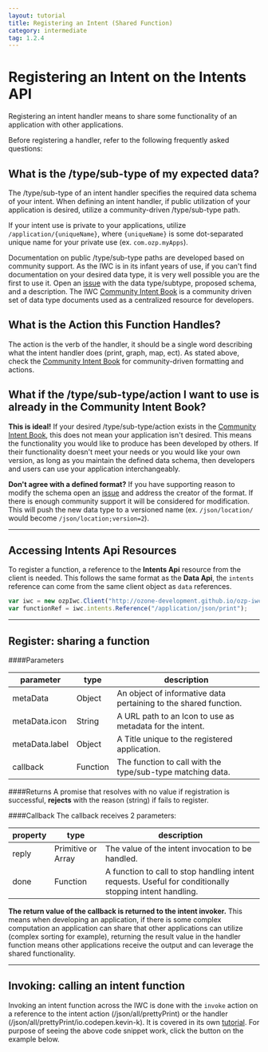 ```yaml
---
layout: tutorial
title: Registering an Intent (Shared Function)
category: intermediate
tag: 1.2.4
---
```


# Registering an Intent on the Intents API
Registering an intent handler means to share some functionality of an
application with other applications.

Before registering a handler, refer to the following frequently asked questions:

## What is the /type/sub-type of my expected data?
The /type/sub-type of an intent handler specifies the required data schema of
your intent. When defining an intent handler, if public utilization of your
application is desired, utilize a community-driven /type/sub-type path.

If your intent use is private to your applications, utilize
`/application/{uniqueName}`, where `{uniqueName}` is some dot-separated
unique name for your private use (ex. `com.ozp.myApps`).

Documentation on public /type/sub-type paths are developed based on community
support. As the IWC is in its infant years of use, if you can't find
documentation on your desired data type, it is very well possible you are the
first to use it. Open an
[issue](http://www.github.com/ozone-development/ozp-iwc/issues) with the data
type/subtype, proposed schema, and a description. The IWC
[Community Intent Book](https://github.com/ozone-development/ozp-iwc/wiki/Community-Intent-Book)
is a community driven set of data type documents used as a centralized resource
for developers.

## What is the Action this Function Handles?
The action is the verb of the handler, it should be a single word describing
what the intent handler does (print, graph, map, ect). As stated above, check
the [Community Intent Book](https://github.com/ozone-development/ozp-iwc/wiki/Community-Intent-Book)
for community-driven formatting and actions.

## What if the /type/sub-type/action I want to use is already in the Community Intent Book?
**This is ideal!** If your desired /type/sub-type/action exists in the
[Community Intent Book](https://github.com/ozone-development/ozp-iwc/wiki/Community-Intent-Book),
this does not mean your application isn't desired. This means the functionality
you would like to produce has been developed by others. If their functionality
doesn't meet your needs or you would like your own version, as long as you
maintain the defined data schema, then developers and users can use your
application interchangeably.

**Don't agree with a defined format?** If you have supporting reason to modify
the schema open an [issue](http://www.github.com/ozone-development/ozp-iwc/issues)
and address the creator of the format. If there is enough community support
it will be considered for  modification. This will push the new data type to a
versioned name (ex. `/json/location/` would become `/json/location;version=2`).

***

## Accessing Intents Api Resources
To register a function, a reference to the **Intents Api**  resource from the
client is needed. This follows the same format as the **Data Api**, the
`intents` reference can come from the same client object as `data` references.

``` js
var iwc = new ozpIwc.Client("http://ozone-development.github.io/ozp-iwc");
var functionRef = iwc.intents.Reference("/application/json/print");
```
***

## Register: sharing a function

####Parameters

| parameter | type   | description |
|-----------|--------|---------------------------------------------------------|
| metaData   | Object | An object of informative data pertaining to the shared function. |
| metaData.icon  | String | A URL path to an Icon to use as metadata for the intent. |
| metaData.label| Object | A Title unique to the registered application.             |
| callback  | Function| The function to call with the type/sub-type matching data.

####Returns
A promise that resolves with no value if registration is successful, **rejects**
with the reason (string) if fails to register.



####Callback
The callback receives 2 parameters:

| property | type   | description                                              |
|----------|--------|----------------------------------------------------------|
| reply    | Primitive or Array | The value of the intent invocation to be handled.|
| done     | Function |  A function to call to stop handling intent requests. Useful for conditionally stopping intent handling.|


**The return value of the callback is returned to the intent invoker.** This
means when developing an application, if there is some complex computation an
application can share that other applications can utilize (complex sorting for
example), returning the result value in the handler function means other
applications receive the output and can leverage the shared functionality.

<p data-height="420" data-theme-id="0" data-slug-hash="eJERYj" data-default-tab="js" data-user="Kevin-K" class='codepen'>

***

## Invoking: calling an intent function
Invoking an intent function across the IWC is done with the `invoke` action on
a reference to the intent action (/json/all/prettyPrint) or the handler
(/json/all/prettyPrint/io.codepen.kevin-k). It is covered in its own
[tutorial](12_intentInvoking.html). For purpose of seeing the above code
snippet work, click the button on the example below.

<p data-height="300" data-theme-id="0" data-slug-hash="wMqeKd" data-default-tab="result" data-user="Kevin-K" class='codepen'>
